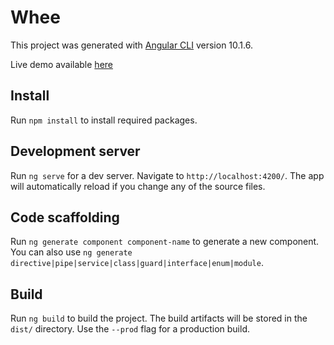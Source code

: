 # Whee

This project was generated with [Angular CLI](https://github.com/angular/angular-cli) version 10.1.6.

Live demo available [here](https://snufkindee.github.io/whee/)

## Install

Run `npm install` to install required packages.

## Development server

Run `ng serve` for a dev server. Navigate to `http://localhost:4200/`. The app will automatically reload if you change any of the source files.

## Code scaffolding

Run `ng generate component component-name` to generate a new component. You can also use `ng generate directive|pipe|service|class|guard|interface|enum|module`.

## Build

Run `ng build` to build the project. The build artifacts will be stored in the `dist/` directory. Use the `--prod` flag for a production build.
